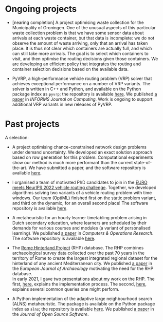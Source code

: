 <!--
.. title: Projects
.. slug: projects
.. date: 2020-11-23 18:53:07 UTC+01:00
.. updated: 2024-02-27 12:25 UTC+01:00
.. tags: 
.. category: 
.. link: 
.. description: 
.. type: text
-->

# Ongoing projects

- [nearing completion]
  A project optimising waste collection for the Municipality of Groningen.
  One of the unusual aspects of this particular waste collection problem is that we have some sensor data about arrivals at each waste container, but that data is incomplete: we do not observe the amount of waste arriving, only that an arrival has taken place.
  It is thus not clear which containers are actually full, and which can still take more arrivals.
  The goal is to select which containers to visit, and then optimise the routing decisions given those containers.
  We are developing an efficient policy that integrates the routing and container selection decisions based on the available data.

- PyVRP, a high-performance vehicle routing problem (VRP) solver that achieves exceptional performance on a number of VRP variants.
  The solver is written in C++ and Python, and available on the Python package index as `pyvrp`; the repository is available [here](https://github.com/PyVRP/PyVRP/).
  We published [a paper](https://doi.org/10.1287/ijoc.2023.0055) in _INFORMS Journal on Computing_.
  Work is ongoing to support additional VRP variants in new releases of PyVRP.

# Past projects

A selection:

- A project optimising chance-constrained network design problems under demand uncertainty.
  We developed an exact solution approach based on row generation for this problem.
  Computational experiments show our method is much more performant than the current state-of-the-art.
  We have submitted a paper, and the software repository is available [here](https://github.com/N-Wouda/CC-NDP).

- I organised a team of motivated PhD candidates to join in the [EURO meets NeurIPS 2022 vehicle routing challenge](https://euro-neurips-vrp-2022.challenges.ortec.com/).
  Together, we developed algorithms solving two variants of a vehicle routing problem with time windows.
  Our team (OptiML) finished first on the static problem variant, and third on the dynamic, for an overall second place!
  The software repository is available [here](https://github.com/N-Wouda/Euro-NeurIPS-2022).

- A metaheuristic for an hourly learner timetabling problem arising in Dutch secondary education, where learners are scheduled by their demands for various courses and modules (a variant of personalised learning).
  We published [a paper](https://doi.org/10.1016/j.cor.2022.106089) in _Computers & Operations Research_.
  The software repository is available [here](https://github.com/N-Wouda/PL-Heuristic).

- The [Rome Hinterland Project](http://comparativesurveyarchaeology.org/) (RHP) database.
  The RHP combines archaeological survey data collected over the past 70 years in the territory of Rome to create the largest integrated regional dataset for the hinterland of any ancient Mediterranean city.
  We published [a paper](https://doi.org/10.1017/eaa.2021.51) in the _European Journal of Archaeology_ motivating the need for the RHP database.
  <br />
  In early 2021, I gave two presentations about my work on the RHP.
  The first, [here](https://nielswouda.com/slides/rhp_tech), explains the implementation process.
  The second, [here](https://nielswouda.com/slides/rhp_user), explains several common queries one might perform.

- A Python implementation of the adaptive large neighbourhood search (ALNS) metaheuristic.
  The package is available on the Python package index as `alns`; the repository is available [here](https://github.com/N-Wouda/ALNS).
  We published [a paper](https://doi.org/10.21105/joss.05028) in the _Journal of Open Source Software_.
